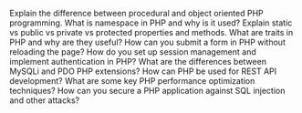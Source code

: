 Explain the difference between procedural and object oriented PHP programming.
What is namespace in PHP and why is it used?
Explain static vs public vs private vs protected properties and methods.
What are traits in PHP and why are they useful?
How can you submit a form in PHP without reloading the page?
How do you set up session management and implement authentication in PHP?
What are the differences between MySQLi and PDO PHP extensions?
How can PHP be used for REST API development?
What are some key PHP performance optimization techniques?
How can you secure a PHP application against SQL injection and other attacks?

